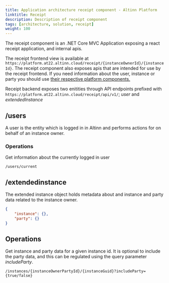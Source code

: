 ```yaml
---
title: Application architecture receipt component - Altinn Platform
linktitle: Receipt
description: Description of receipt component
tags: [architecture, solution, receipt]
weight: 100
---
```


The receipt component is an .NET Core MVC Application exposing a react receipt application, and internal apis.

The receipt frontend view is available at `https://platform.at22.altinn.cloud/receipt/{instanceOwnerId}/{instanceId}`.
The receipt component also exposes apis that are intended for use by the receipt frontend. If you need information about the user, instance or party you should use [their respective platform components.](/teknologi/altinnstudio/architecture/components/application/construction/altinn-platform/)

Receipt backend exposes two enitities through API endpoints prefixed with `https://platform.at22.altinn.cloud/receipt/api/v1/`; _user_ and _extendedInstance_

## /users
A user is the entity which is logged in in Altinn and performs actions for on behalf of an instance owner.

### Operations
Get information about the currently logged in user

```http
/users/current
```

## /extendedinstance
The extended instance object holds metadata about and instance and party data related to the instance owner.

```json
{
    "instance": {},
    "party": {}
}
```

## Operations
Get instance and party data for a given instance id.
It is optional to include the party data, and this can be regulated using the query parameter _includeParty_.


```http
/instances/{instanceOwnerPartyId}/{instanceGuid}?includeParty={true/false}
```
